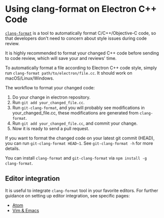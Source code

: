 # Using clang-format on Electron C++ Code

[`clang-format`](http://clang.llvm.org/docs/ClangFormat.html) is a tool to
automatically format C/C++/Objective-C code, so that developers don't need to
concern about style issues during code review.

It is highly recommended to format your changed C++ code before sending to
code review, which will save your and reviews' time.

To automatically format a file according to Electron C++ code style, simply run
`clang-format path/to/electron/file.cc`. It should work on macOS/Linux/Windows.

The workflow to format your changed code:

1. Do your change in electron repository.
2. Run `git add your_changed_file.cc`.
3. Run `git-clang-format`, and you will probably see modifications in
your_changed_file.cc, these modifications are generated from `clang-format`.
4. Run `git add your_changed_file.cc`, and commit your change.
5. Now it is ready to send a pull request.

If you want to format the changed code on your latest git commit (HEAD), you can
run `git-clang-format HEAD~1`. See `git-clang-format -h` for more details.

You can install `clang-format` and `git-clang-format` via
`npm install -g clang-format`.

## Editor integration

It is useful to integrate `clang-format` tool in your favorite editors.
For further guidance on setting up editor integration, see specific pages:

  * [Atom](https://atom.io/packages/clang-format)
  * [Vim & Emacs](http://clang.llvm.org/docs/ClangFormat.html#vim-integration)
